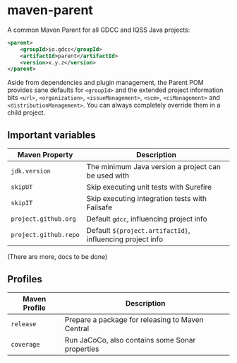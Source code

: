# maven-parent

A common Maven Parent for all GDCC and IQSS Java projects:

```xml
<parent>
    <groupId>io.gdcc</groupId>
    <artifactId>parent</artifactId>
    <version>x.y.z</version>
</parent>
```

Aside from dependencies and plugin management, the Parent POM provides sane defaults for `<groupId>` and the extended project information bits `<url>`, `<organization>`, `<issueManagement>`, `<scm>`, `<ciManagement>` and `<distributionManagement>`.
You can always completely override them in a child project.

## Important variables

| Maven Property        | Description                                               |
|-----------------------|-----------------------------------------------------------|
| `jdk.version`         | The minimum Java version a project can be used with       |
| `skipUT`              | Skip executing unit tests with Surefire                   |
| `skipIT`              | Skip executing integration tests with Failsafe            |
| `project.github.org`  | Default `gdcc`, influencing project info                  |
| `project.github.repo` | Default `${project.artifactId}`, influencing project info |

(There are more, docs to be done)

## Profiles

| Maven Profile | Description                                      |
|---------------|--------------------------------------------------|
| `release`     | Prepare a package for releasing to Maven Central |
| `coverage`    | Run JaCoCo, also contains some Sonar properties  |

